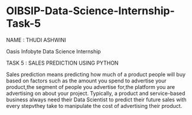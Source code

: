 # OIBSIP-Data-Science-Internship-Task-5

NAME : THUDI ASHWINI

Oasis Infobyte Data Science Internship

TASK 5 : SALES PREDICTION USING PYTHON

Sales prediction means predicting how much of a product people will buy based on factors such as the amount you spend to advertise your product,the segment of people you advertise for,the platform you are advertising on about your project.
Typically, a product and service-based business always need their Data Scientist to predict their future sales with every stepvthey take to manipulate the cost of advertising their product.
